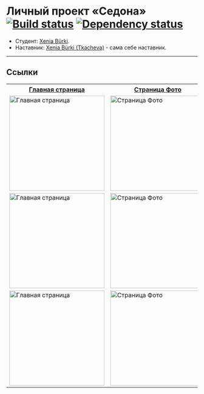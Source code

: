 # Личный проект «Седона» [![Build status][travis-image]][travis-url] [![Dependency status][dependency-image]][dependency-url]

* Студент: [Xenia Bürki](https://up.htmlacademy.ru/adaptive/19/user/830487).
* Наставник: [Xenia Bürki (Tkacheva)](https://up.htmlacademy.ru/adaptive/19/user/830487) - сама себе наставник.

---

## Ссылки


[travis-image]: https://travis-ci.com/htmlacademy-adaptive/830487-sedona-19.svg?branch=master
[travis-url]: https://travis-ci.com/htmlacademy-adaptive/830487-sedona-19
[dependency-image]: https://david-dm.org/htmlacademy-adaptive/830487-sedona-19/dev-status.svg?style=flat-square
[dependency-url]: https://david-dm.org/htmlacademy-adaptive/830487-sedona-19?type=dev

<table>
  <tr>
    <th><a href="http://bini1988.github.io/sedona/index.html">Главная страница</a></th>
    <th><a href="http://bini1988.github.io/sedona/photo.html">Страница Фото</a></th>
    <th><a href="http://bini1988.github.io/sedona/form.html">Страница Форма</a></th>
  </tr>
  <tr valign="top">
    <td>
      <a href="https://cloud.githubusercontent.com/assets/8654155/23339724/22f59f66-fc39-11e6-96ce-468454eba2d3.png" target="_blank">
        <img src="https://cloud.githubusercontent.com/assets/8654155/23339724/22f59f66-fc39-11e6-96ce-468454eba2d3.png" width="250" alt="Главная страница">
      </a>
    </td>
    <td>
      <a href="https://cloud.githubusercontent.com/assets/8654155/23339729/3c855304-fc39-11e6-9c9b-0aed94c8f2c1.png" target="_blank"><img src="https://cloud.githubusercontent.com/assets/8654155/23339729/3c855304-fc39-11e6-9c9b-0aed94c8f2c1.png" width="250" alt="Страница Фото"></a>
    </td>
    <td>
      <a href="https://cloud.githubusercontent.com/assets/8654155/23339738/6ab906c6-fc39-11e6-875e-286ff3579e95.png" target="_blank"><img src="https://cloud.githubusercontent.com/assets/8654155/23339738/6ab906c6-fc39-11e6-875e-286ff3579e95.png" width="250" alt="Страница Форма"></a>
    </td>
  </tr>
  <tr valign="top">
    <td>
      <a href="https://cloud.githubusercontent.com/assets/8654155/23339720/1fcadda6-fc39-11e6-9a2f-6712ac075151.png" target="_blank">
        <img src="https://cloud.githubusercontent.com/assets/8654155/23339720/1fcadda6-fc39-11e6-9a2f-6712ac075151.png" width="250" alt="Главная страница">
      </a>
    </td>
    <td>
      <a href="https://cloud.githubusercontent.com/assets/8654155/23339728/387f76fe-fc39-11e6-8302-d8919e4a84ac.png" target="_blank"><img src="https://cloud.githubusercontent.com/assets/8654155/23339728/387f76fe-fc39-11e6-8302-d8919e4a84ac.png" width="250" alt="Страница Фото"></a>
    </td>
    <td>
      <a href="https://cloud.githubusercontent.com/assets/8654155/23339735/653bad8e-fc39-11e6-9946-e0bc99ddcc41.png" target="_blank"><img src="https://cloud.githubusercontent.com/assets/8654155/23339735/653bad8e-fc39-11e6-9946-e0bc99ddcc41.png" width="250" alt="Страница Форма"></a>
    </td>
  </tr>
  <tr valign="top">
    <td>
      <a href="https://cloud.githubusercontent.com/assets/8654155/23339718/1aec234e-fc39-11e6-97e5-3cef19ad93af.png" target="_blank">
        <img src="https://cloud.githubusercontent.com/assets/8654155/23339718/1aec234e-fc39-11e6-97e5-3cef19ad93af.png" width="250" alt="Главная страница">
      </a>
    </td>
    <td>
      <a href="https://cloud.githubusercontent.com/assets/8654155/23339727/35d5e654-fc39-11e6-97ac-cdd6a71304f4.png" target="_blank"><img src="https://cloud.githubusercontent.com/assets/8654155/23339727/35d5e654-fc39-11e6-97ac-cdd6a71304f4.png" width="250" alt="Страница Фото"></a>
    </td>
    <td>
      <a href="https://cloud.githubusercontent.com/assets/8654155/23339733/5dd12e0c-fc39-11e6-90f4-41df75674454.png" target="_blank"><img src="https://cloud.githubusercontent.com/assets/8654155/23339733/5dd12e0c-fc39-11e6-90f4-41df75674454.png" width="250" alt="Страница Форма"></a>
    </td>
  </tr>
</table>

